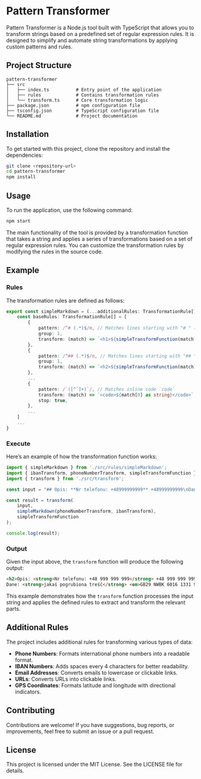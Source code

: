 # Pattern Transformer

Pattern Transformer is a Node.js tool built with TypeScript that allows you to transform strings based on a predefined set of regular expression rules. It is designed to simplify and automate string transformations by applying custom patterns and rules.

## Project Structure

```
pattern-transformer
├── src
│   ├── index.ts          # Entry point of the application
│   ├── rules             # Contains transformation rules
│   └── transform.ts      # Core transformation logic
├── package.json          # npm configuration file
├── tsconfig.json         # TypeScript configuration file
└── README.md             # Project documentation
```

## Installation

To get started with this project, clone the repository and install the dependencies:

```bash
git clone <repository-url>
cd pattern-transformer
npm install
```

## Usage

To run the application, use the following command:

```bash
npm start
```

The main functionality of the tool is provided by a transformation function that takes a string and applies a series of transformations based on a set of regular expression rules. You can customize the transformation rules by modifying the rules in the source code.

## Example

### Rules

The transformation rules are defined as follows:

```typescript
export const simpleMarkdown = (...additionalRules: TransformationRule[]): TransformationRule[] => {
    const baseRules: TransformationRule[] = [
        {
            pattern: /^# (.*)$/m, // Matches lines starting with "# " (Markdown header level 1)
            group: 1,
            transform: (match) => `<h1>${simpleTransformFunction(match)}</h1>`,
        },
        {
            pattern: /^## (.*)$/m, // Matches lines starting with "## " (Markdown header level 2)
            group: 1,
            transform: (match) => `<h2>${simpleTransformFunction(match)}</h2>`,
        },
        ...
        {
            pattern: /`([^`]+)`/, // Matches inline code `code`
            transform: (match) => `<code>${match[0] as string}</code>`,
            stop: true,
        },
        ...
    ]
    ...
}
```

### Execute

Here’s an example of how the transformation function works:

```typescript
import { simpleMarkdown } from './src/rules/simpleMarkdown';
import { ibanTransform, phoneNumberTransform, simpleTransformFunction } from './src/rules/textTransforms';
import { transform } from './src/transform';

const input = "## Opis: **Nr telefonu: +48999999999** +48999999999\nDane: **jakaś pogrubiona treść** *GB29NWBK60161331926819* PL12345678901234567890123456";

const result = transform(
    input, 
    simpleMarkdown(phoneNumberTransform, ibanTransform),
    simpleTransformFunction
);

console.log(result);
```

### Output

Given the input above, the `transform` function will produce the following output:

```html
<h2>Opis: <strong>Nr telefonu: +48 999 999 999</strong> +48 999 999 999</h2>
Dane: <strong>jakaś pogrubiona treść</strong> <em>GB29 NWBK 6016 1331 9268 19</em> PL12 3456 7890 1234 5678 9012 3456
```

This example demonstrates how the `transform` function processes the input string and applies the defined rules to extract and transform the relevant parts.

## Additional Rules

The project includes additional rules for transforming various types of data:

- **Phone Numbers**: Formats international phone numbers into a readable format.
- **IBAN Numbers**: Adds spaces every 4 characters for better readability.
- **Email Addresses**: Converts emails to lowercase or clickable links.
- **URLs**: Converts URLs into clickable links.
- **GPS Coordinates**: Formats latitude and longitude with directional indicators.

## Contributing

Contributions are welcome! If you have suggestions, bug reports, or improvements, feel free to submit an issue or a pull request.

## License

This project is licensed under the MIT License. See the LICENSE file for details.